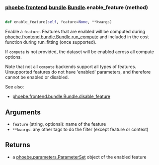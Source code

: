 ### [phoebe](phoebe.md).[frontend](phoebe.frontend.md).[bundle](phoebe.frontend.bundle.md).[Bundle](phoebe.frontend.bundle.Bundle.md).enable_feature (method)


```py

def enable_feature(self, feature=None, **kwargs)

```



Enable a `feature`.  Features that are enabled will be computed
during [phoebe.frontend.bundle.Bundle.run_compute](phoebe.frontend.bundle.Bundle.run_compute.md) and included in the cost function
during run_fitting (once supported).

If `compute` is not provided, the dataset will be enabled across all
compute options.

Note that not all `compute` backends support all types of features.
Unsupported features do not have 'enabled' parameters, and therefore
cannot be enabled or disabled.

See also:
* [phoebe.frontend.bundle.Bundle.disable_feature](phoebe.frontend.bundle.Bundle.disable_feature.md)

Arguments
-----------
* `feature` (string, optional): name of the feature
* `**kwargs`:  any other tags to do the filter
    (except feature or context)

Returns
---------
* a [phoebe.parameters.ParameterSet](phoebe.parameters.ParameterSet.md) object of the enabled feature

